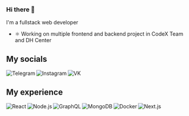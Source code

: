 ### Hi there 👋
I'm a fullstack web developer
- ⚛ Working on multiple frontend and backend project in CodeX Team and DH Center

## My socials

[<img align="left" alt="Telegram" src="https://img.shields.io/badge/telegram-0088CC.svg?&style=for-the-badge&logo=telegram&logoColor=white" />](https://t.me/ilyamore88)

[<img align="left" alt="Instagram" src="https://img.shields.io/badge/instagram-C13584.svg?&style=for-the-badge&logo=instagram&logoColor=white" />](https://instagram.com/ilyamore88)

[<img align="left" alt="VK" src="https://img.shields.io/badge/vk-2787F5.svg?&style=for-the-badge&logo=vk&logoColor=white" />](https://vk.com/ilyamore88)

<br>

## My experience

<img align="left" alt="React" src="https://img.shields.io/badge/react%20-%2320232a.svg?&style=for-the-badge&logo=react&logoColor=%2361DAFB"/>

<img align="left" alt="Node.js" src="https://img.shields.io/badge/node.js%20-%2343853D.svg?&style=for-the-badge&logo=node.js&logoColor=white"/>

<img align="left" alt="GraphQL" src="https://img.shields.io/badge/graphql-E535AB?&style=for-the-badge&logo=graphql&logoColor=white"/>

<img align="left" alt="MongoDB" src="https://img.shields.io/badge/mongodb-589636?&style=for-the-badge&logo=mongodb&logoColor=white"/>

<img align="left" alt="Docker" src="https://img.shields.io/badge/docker-0db7ed?&style=for-the-badge&logo=docker&logoColor=white"/>

<img align="left" alt="Next.js" src="https://img.shields.io/badge/next.js-000000?&style=for-the-badge&logo=next.js&logoColor=white"/>

